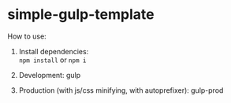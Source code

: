 # simple-gulp-template

How to use:

1. Install dependencies:  
<code>npm install</code>
or
<code>npm i</code>

2. Development:
gulp

3. Production (with js/css minifying, with autoprefixer):
gulp-prod
